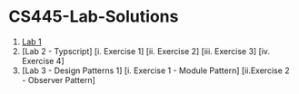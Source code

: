 # CS445-Lab-Solutions
1. [Lab 1](https://github.com/Hamid8542/cs445-lab-solutions/blob/main/Lab%201/Lab-1%20Solutions.pdf)
2. [Lab 2 - Typscript]
     [i.   Exercise 1]
     [ii.  Exercise 2]
     [iii. Exercise 3]
     [iv.  Exercise 4]
3. [Lab 3 - Design Patterns 1]
     [i. Exercise 1 - Module Pattern]
     [ii.Exercise 2 - Observer Pattern]
